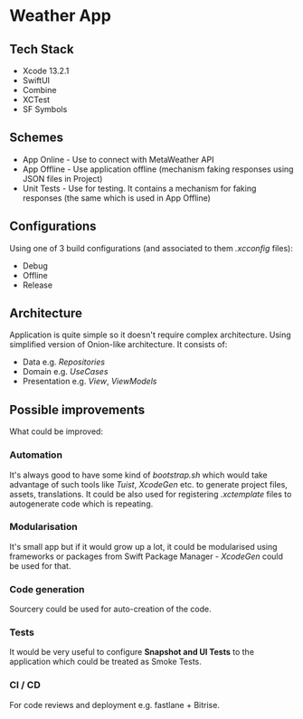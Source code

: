 # Weather App

## Tech Stack
- Xcode 13.2.1
- SwiftUI
- Combine
- XCTest
- SF Symbols

## Schemes
- App Online - Use to connect with MetaWeather API
- App Offline - Use application offline (mechanism faking responses using JSON files in Project)
- Unit Tests - Use for testing. It contains a mechanism for faking responses (the same which is used in App Offline)

## Configurations
Using one of 3 build configurations (and associated to them *.xcconfig* files):
- Debug
- Offline
- Release

## Architecture
Application is quite simple so it doesn't require complex architecture. Using simplified version of Onion-like architecture. It consists of:
- Data e.g. *Repositories*
- Domain e.g. *UseCases*
- Presentation e.g. *View*, *ViewModels*

## Possible improvements

What could be improved:

### Automation
It's always good to have some kind of *bootstrap.sh* which would take advantage of such tools like *Tuist*, *XcodeGen* etc. to generate project files, assets, translations. It could be also used for registering *.xctemplate* files to autogenerate code which is repeating.

### Modularisation
It's small app but if it would grow up a lot, it could be modularised using frameworks or packages from Swift Package Manager - *XcodeGen* could be used for that.

### Code generation
Sourcery could be used for auto-creation of the code.

### Tests
It would be very useful to configure **Snapshot and UI Tests** to the application which could be treated as Smoke Tests.

### CI / CD
For code reviews and deployment e.g. fastlane + Bitrise.
